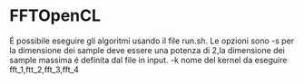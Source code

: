 # FFTOpenCL

É possibile eseguire gli algoritmi usando il file run.sh.
Le opzioni sono 
	-s per la dimensione dei sample deve essere una potenza di 2,la dimensione dei sample massima é definita dal file in input.
	-k nome del kernel da eseguire fft_1,ftt_2,fft_3,fft_4
